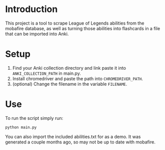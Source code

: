 # Introduction
This project is a tool to scrape League of Legends abilities from the mobafire database,
as well as turning those abilities into flashcards in a file that can be imported into
Anki.

# Setup
1. Find your Anki collection directory and link paste it into `ANKI_COLLECTION_PATH` in main.py.
2. Install chromedriver and paste the path into `CHROMEDRIVER_PATH`.
3. (optional) Change the filename in the variable `FILENAME`.

# Use
To run the script simply run:

`python main.py`

You can also import the included abilities.txt for as a demo. It was generated
a couple months ago, so may not be up to date with mobafire.